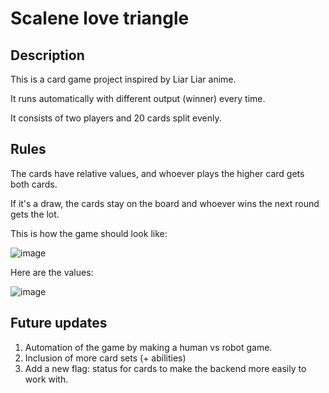 # Scalene love triangle

## Description
This is a card game project inspired by Liar Liar anime.

It runs automatically with different output (winner) every time. 

It consists of two players and 20 cards split evenly.

## Rules
The cards have relative values, and whoever plays the higher card gets both cards.

If it's a draw, the cards stay on the board and whoever wins the next round gets the lot.


This is how the game should look like:

![image](https://github.com/tonymocanu97/cardgame/assets/140653540/6317e42f-1a12-4fd7-a61f-994a74fbc9f6)

Here are the values:

![image](https://github.com/tonymocanu97/cardgame/assets/140653540/82715614-43f1-4921-9df7-e83b077edec9)

## Future updates
1. Automation of the game by making a human vs robot game.
2. Inclusion of more card sets (+ abilities)
3. Add a new flag: status for cards to make the backend more easily to work with.
